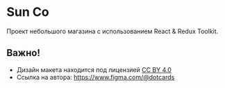 # Sun Co

Проект небольшого магазина с использованием React & Redux Toolkit.

## Важно!
- Дизайн макета находится под лицензией [CC BY 4.0](https://creativecommons.org/licenses/by/4.0/)
- Ссылка на автора: https://www.figma.com/@dotcards